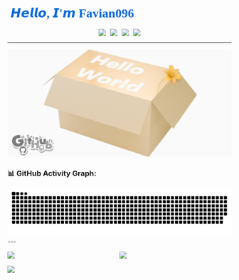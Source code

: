 # <font face="微软雅黑" color=#0969da> 𝙃𝙚𝙡𝙡𝙤, 𝙄'𝙢 **Favian096**</font>

<div style="display: flex; align-items: center; justify-content: center; margin: 10px">
        <img  align=center 
        src="https://img.shields.io/badge/Mail-Favian096@mail.com-%231280b7?style=flat"
        style="margin: 0 5px"
        /><img align=center
          src="https://img.shields.io/github/stars/Favian096?style=flat&logoColor=%231677ff&labelColor=rgb(89, 89, 89)&color=rgb(3, 126, 187)"
          style="margin: 0 5px"
        /><img align=center
          src="https://img.shields.io/github/followers/Favian096?style=flat&logoColor=%231677ff&labelColor=rgb(89, 89, 89)&color=rgb(3, 126, 187)"
          style="margin: 0 5px"
        /><img align=center
          src="https://komarev.com/ghpvc/?username=Favian096&label=visitors"
          style="margin: 0 5px"
        />
      </div>

---

![](./Assets/background_1.png)

### 📊  GitHub Activity Graph:
<picture>
  <source media="(prefers-color-scheme: dark)" srcset="https://raw.githubusercontent.com/Favian096/Favian096/output/github-contribution-grid-snake-dark.svg#gh-dark-mode-only">
  <source media="(prefers-color-scheme: light)" srcset="https://raw.githubusercontent.com/Favian096/Favian096/output/github-contribution-grid-snake.svg#gh-light-mode-only">
  <img alt="github contribution grid snake animation" src="https://raw.githubusercontent.com/Favian096/Favian096/output/github-contribution-grid-snake.svg">
</picture>
---

<img align="left" width="50%" src="https://github-stats.ubrong.com/api?username=Favian096&show_icons=true"><img   align="right" width="50%"  src="https://github-readme-stats.vercel.app/api/top-langs/?username=Favian096&locale=cn&line_height=33&theme=&langs_count=20&layout=compact&custom_title=Most Used Languages"/>







---



---

<img width="100%" align="center" src="https://github-readme-streak-stats.herokuapp.com?user=Favian096)]"/>







